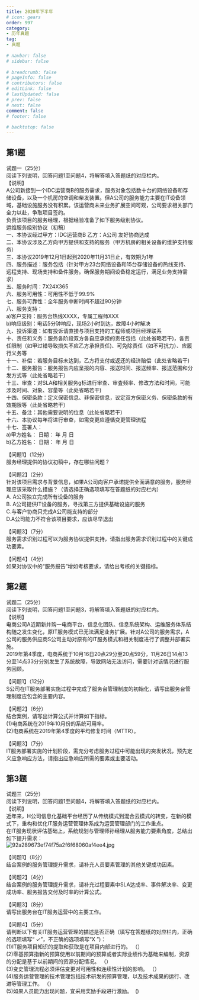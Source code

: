 ```yaml
---  
title: 2020年下半年  
# icon: gears  
order: 997  
category:  
- 历年真题  
tag:  
- 真题  
  
# navbar: false  
# sidebar: false  
  
# breadcrumb: false  
# pageInfo: false  
# contributors: false  
# editLink: false  
# lastUpdated: false  
# prev: false  
# next: false  
comment: false  
# footer: false  
  
# backtotop: false  
---  
```

## 第1题 ##

试题一（25分）  
阅读下列说明，回答问题1至问题4，将解答填入答题纸的对应栏内。  
【说明】  
A公司新接到一个IDC运营商B的服务需求，服务对象包括数十台的网络设备和存储设备，以及一个机房的空调和柴发装置。但A公司的服务能力主要在IT设备领域，基础设施服务没有积累。该运营商未来业务扩展空间可观，公司要求相关部门全力以赴，争取项目签约。  
负责该项目的服务经理，根据经验准备了如下服务级别协议。  
运维服务级别协议（初稿）  
一、本协议经过甲方：IDC运营商B 乙方：A公司 友好协商达成  
二、本协议涉及乙方向甲方提供和支持的服务（甲方机房的相关设备的维护支持服务）  
三、本协议2019年12月1日起到2020年11月31日止，有效期为1年  
四、服务描述：服务包括（针对甲方23台网络设备和15台存储设备的热线支持、远程支持、现场支持和备件服务。确保服务期间设备稳定运行，满足业务支持需求）  
五、服务时间：7X24X365  
六、服务可用性：可用性不低于99.9%  
七、服务可靠性：全年服务中断时间不超过90分钟  
八、服务支持：  
a)客户支持：服务台热线XXXX，专属工程师XXX  
b)响应级别：电话5分钟响应，现场2小时到达，故障4小时解决  
九、投诉渠道：如有投诉请直接与项目支持的工程师或项目经理联系  
十、责任和义务：服务各阶段双方各自应承担的责任包括（此处省略若干)，各责任限制（如甲过错导致损失不应乙方承担责任)、可免除责任（如不可抗力）、应履行义务等  
十一、补偿：若服务目标未达到，乙方将支付或返还的经济赔偿（此处省略若干)  
十二、服务报告：服务报告内应呈报的内容、报送时间、报送频率、报送范围和分发方式等（此处省略若干）  
十三、审查：对SLA和相关服务g标进行审查、审査频率、修改方法和时间，可能涉及时间、对象、容量等（此处省略若干)  
十四、保密条款：定义保密信息、非保密信息，议定双方保密义务、保密条款的有效期限等（此处省略若干）  
十五、备注：其他需要说明的位息（此处省略若干）  
十六、本协议每年将进行审查，如需变更应遵循变更管理流程  
十七、签署人：  
a)甲方姓名： 日期： 年 月 日  
b)乙方姓名： 日期： 年 月 日  
  
【问题1】（12分）  
服务经理提供的协议初稿中，存在哪些问题？  
  
【问题2】（2分）  
针对该项目需求与背景信息，如果A公司向客户承诺提供全面满意的服务，服务经理应该采取什么措施？（请选择正确选项填写在答题纸的对应栏内）  
A. A公司独立完成所有设备的服务  
B. A公司提供IT设备的服务，寻找第三方提供基础设施的服务  
C.与客户协商只完成A公司能支持的部分  
D.A公司能力不符合该项目要求，应该尽早退出  
  
【问题3】（7分）  
服务需求识别过程可以为服务协议提供支持，请指出服务需求识别过程中的关键成功要素。  
  
【问题4】（4分）  
如果对协议中的“服务报告”增如考核要求，请给出考核的关键指标。  


## 第2题 ##

试题二（25分）  
阅读下列说明，回答问题1至问题3，将解答填入答题纸的对应栏内。  
【说明】  
电商公司A近期新并购一电商平台，信息化团队、信息系统架构、运维服务体系结构随之发生变化，原IT服务模式已无法满足业务扩展。针对A公司的服务需求，A公司的服务供应商S公司主动对原有的IT服务模式和相关制度进行了调整并部署实施。  
2019年第4季度，电商系统于10月16日20点29分至20点59分，11月26日14点13分至14点33分分别发生了系统故障，导致网站无法访问，需要针对该情况进行服务回顾。  
  
【问题1】（12分）  
S公司在IT服务部署实施过程中完成了服务台管理制度的初始化，请写出服务台管理制度应包含的主要内容。  
  
【问题2】（6分）  
结合案例，请写出计算公式并计算如下指标。  
(1)电商系统在2019年10月份的系统可用率。  
(2)电商系统在2019年第4季度的平均修复时间（MTTR）。  
  
【问题3】（7分）  
IT服务部署实施的计划阶段，需充分考虑服务过程中可能出现的突发状况，预先定义应急响应方法，请指出应急响应所需的要素或主要活动。  


## 第3题 ##

试题三（25分）  
阅读下列说明，回答问题1至问题4，将解答填入答题纸的对应栏内。  
【说明】  
近年来，H公司信息化基础平台经历了从传统模式到混合云模式的转变，在新的模式下，重构和优化IT服务运营管理体系成为运营管理部门的工作重点。  
在IT服务现状评估基础上，系统规划与管理师孙经理从服务能力要素角度，总结出如下提升需求：  
![92a289673ef74f75a2f6f68060af4ee4.jpg][]  
  
【问题1】（8分）  
结合案例的服务管理提升需求，请补充人员要素管理的其他关键成功因素。  
  
【问题2】（4分）  
结合案例的服务管理提升需求，请补充过程要素中SLA达成率、事件解决率、变更成功率、服务报告交付及时率的计算公式。  
  
【问题3】（8分）  
请写出服务台在IT服务运营中的主要工作。  
  
【问题4】（5分）  
请判断以下有关IT服务运营管理的描述是否正确（填写在答题纸的对应栏内，正确的选项填写“ ✓”，不正确的选项填写“X ”)：  
(1)IT服务项目知识的提取和获取是在项目内部进行的。 （）  
(2)零基预算指新的预算使用以前期间的预算或者实际业绩作为基础来编制，资源的分配是基于以前期间的资源分配情况。 （）  
(3)变史管理流程必须评估变更对可用性和连续性计划的影响。 （）  
(4)服务运营管理的技术管理包括技术研发的预算管理，以及技术成果的运行、改进等管理工作。 （）  
(5)如果人员能力出现问题，宜采用奖励手段进行激励。  ()  



[92a289673ef74f75a2f6f68060af4ee4.jpg]: https://www.xkxxkx.cn/file/exam/software/系统规划与管理师/案例/第3题/92a289673ef74f75a2f6f68060af4ee4.jpg
